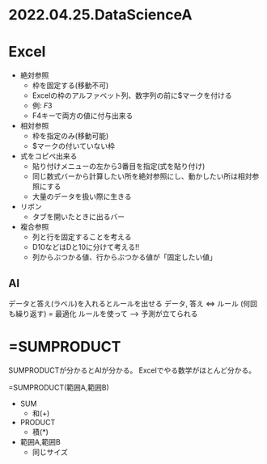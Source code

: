 # 2022.04.25.DataScienceA
# Excel
- 絶対参照
  - 枠を固定する(移動不可)
  - Excelの枠のアルファベット列、数字列の前に$マークを付ける
  - 例: $F$3
  - F4キーで両方の値に付与出来る
- 相対参照
  - 枠を指定のみ(移動可能)
  - $マークの付いていない枠
- 式をコピペ出来る
  - 貼り付けメニューの左から3番目を指定(式を貼り付け)
  - 同じ数式バーから計算したい所を絶対参照にし、動かしたい所は相対参照にする
  - 大量のデータを扱い際に生きる
- リボン
  - タブを開いたときに出るバー
- 複合参照
  - 列と行を固定することを考える
  - D10などはDと10に分けて考える‼
  - 列からぶつかる値、行からぶつかる値が「固定したい値」

## AI
データと答え(ラベル)を入れるとルールを出せる
データ, 答え ⇔ ルール (何回も繰り返す) = 最適化
ルールを使って --> 予測が立てられる

# =SUMPRODUCT
SUMPRODUCTが分かるとAIが分かる。
Excelでやる数学がほとんど分かる。

=SUMPRODUCT(範囲A,範囲B)
- SUM
  - 和(+)
- PRODUCT
  - 積(*)
- 範囲A,範囲B
  - 同じサイズ
